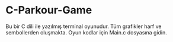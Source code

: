 # C-Parkour-Game
Bu bir C dili ile yazılmış terminal oyunudur. Tüm grafikler harf ve sembollerden oluşmakta. Oyun kodlar için Main.c dosyasına gidin.